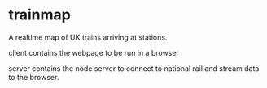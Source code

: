 trainmap
========

A realtime map of UK trains arriving at stations.

client contains the webpage to be run in a browser

server contains the node server to connect to national rail and stream data to the browser.